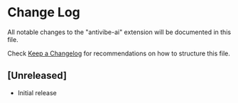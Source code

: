 # Change Log

All notable changes to the "antivibe-ai" extension will be documented in this file.

Check [Keep a Changelog](http://keepachangelog.com/) for recommendations on how to structure this file.

## [Unreleased]

- Initial release